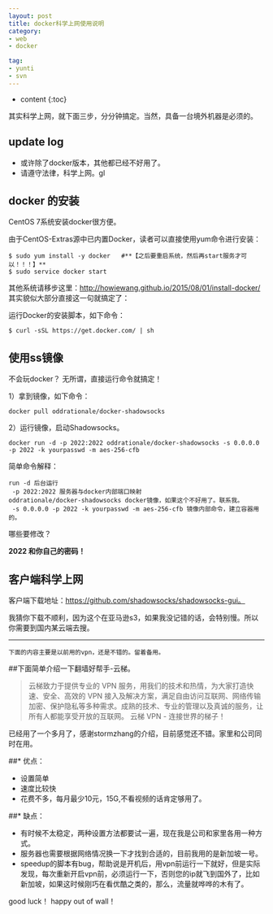 ```yaml
---
layout: post
title: docker科学上网使用说明
category: 
- web
- docker

tag: 
- yunti
- svn
---
```


* content
{:toc}

其实科学上网，就下面三步，分分钟搞定。当然，具备一台境外机器是必须的。

## update log

- 或许除了docker版本，其他都已经不好用了。
- 请遵守法律，科学上网。gl

## docker 的安装
CentOS 7系统安装docker很方便。

由于CentOS-Extras源中已内置Docker，读者可以直接使用yum命令进行安装：

    $ sudo yum install -y docker   #**【之后要重启系统，然后再start服务才可以！！！】**
    $ sudo service docker start


其他系统请移步这里：http://howiewang.github.io/2015/08/01/install-docker/
其实貌似大部分直接这一句就搞定了：

运行Docker的安装脚本，如下命令：
    
    $ curl -sSL https://get.docker.com/ | sh


## 使用ss镜像

不会玩docker？ 无所谓，直接运行命令就搞定！  

1）拿到镜像，如下命令：

    docker pull oddrationale/docker-shadowsocks
2）运行镜像，启动Shadowsocks。

    docker run -d -p 2022:2022 oddrationale/docker-shadowsocks -s 0.0.0.0 -p 2022 -k yourpasswd -m aes-256-cfb

简单命令解释：

    run -d 后台运行
     -p 2022:2022 服务器与docker内部端口映射
    oddrationale/docker-shadowsocks docker镜像，如果这个不好用了。联系我。
     -s 0.0.0.0 -p 2022 -k yourpasswd -m aes-256-cfb 镜像内部命令，建立容器用的。

哪些要修改？

**2022 和你自己的密码！**

## 客户端科学上网

客户端下载地址：https://github.com/shadowsocks/shadowsocks-gui。

我猜你下载不顺利，因为这个在亚马逊s3，如果我没记错的话，会特别慢。所以你需要到国内某云端去搜。



--------
`下面的内容主要是以前用的vpn，还是不错的。留着备用。`

##下面简单介绍一下翻墙好帮手-云梯。
>云梯致力于提供专业的 VPN 服务，用我们的技术和热情，为大家打造快速、安全、高效的 VPN 接入及解决方案，满足自由访问互联网、网络传输加密、保护隐私等多种需求。成熟的技术、专业的管理以及真诚的服务，让所有人都能享受开放的互联网。
云梯 VPN - 连接世界的梯子！

<!--more-->

已经用了一个多月了，感谢stormzhang的介绍，目前感觉还不错。家里和公司同时在用。

##* 优点：
- 设置简单
- 速度比较快
- 花费不多，每月最少10元，15G,不看视频的话肯定够用了。

##* 缺点：
- 有时候不太稳定，两种设置方法都要试一遍，现在我是公司和家里各用一种方式。
- 服务器也需要根据网络情况换一下才找到合适的，目前我用的是新加坡一号。
- speedup的脚本有bug，帮助说是开机后，用vpn前运行一下就好，但是实际发现，每次重新开启vpn前，必须运行一下，否则您的ip就飞到国外了，比如新加坡，如果这时候刚巧在看优酷之类的，那么，流量就哗哗的木有了。


good luck！
happy out of wall！